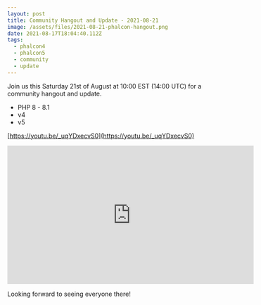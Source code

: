 ```yaml
---
layout: post
title: Community Hangout and Update - 2021-08-21
image: /assets/files/2021-08-21-phalcon-hangout.png
date: 2021-08-17T18:04:40.112Z
tags:
  - phalcon4
  - phalcon5
  - community
  - update
---
```

Join us this Saturday 21st of August at 10:00 EST (14:00 UTC) for a community hangout and update.

<!--more-->

* PHP 8 - 8.1
* v4
* v5

[https://youtu.be/_uqYDxecvS0](https://youtu.be/_uqYDxecvS0)

<iframe src='https://www.brighteon.com/embed/8d802808-1f07-4b15-9deb-746754efc2b5' width='560' height='315' frameborder='0' allowfullscreen></iframe>

Looking forward to seeing everyone there!
